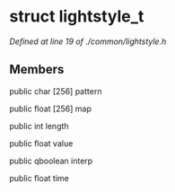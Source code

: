 # struct lightstyle_t

*Defined at line 19 of ./common/lightstyle.h*

## Members

public char [256] pattern

public float [256] map

public int length

public float value

public qboolean interp

public float time



